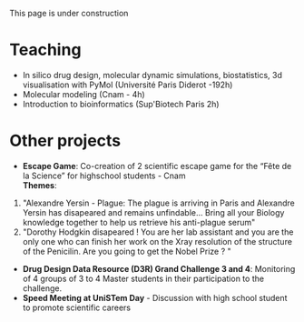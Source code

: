 This page is under construction

# Teaching

- In silico drug design, molecular dynamic simulations, biostatistics, 3d visualisation with PyMol (Université Paris Diderot -192h)
- Molecular modeling (Cnam - 4h)
- Introduction to bioinformatics (Sup'Biotech Paris 2h) 

# Other projects
- **Escape Game**: Co-creation of 2 scientific escape game for the “Fête de la Science” for highschool students - Cnam<br> 
**Themes**: 
1) "Alexandre Yersin - Plague: The plague is arriving in Paris and Alexandre Yersin has disapeared and remains unfindable… Bring all your Biology knowledge together to help us retrieve his anti-plague serum"
2) "Dorothy Hodgkin disapeared ! You are her lab assistant and you are the only one who can finish her work on the Xray resolution of the structure of the Penicilin. Are you going to get the Nobel Prize ? "

- **Drug Design Data Resource (D3R) Grand Challenge 3 and 4**: Monitoring of 4 groups of 3 to 4 Master students in their participation to the challenge.
- **Speed Meeting at UniSTem Day** - Discussion with high school student to promote scientific careers 
